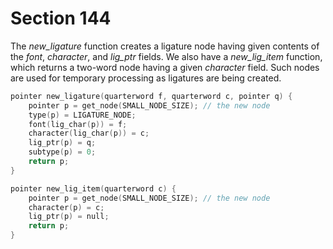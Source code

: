 # Section 144

The *new_ligature* function creates a ligature node having given contents of the *font*, *character*, and *lig_ptr* fields.
We also have a *new_lig_item* function, which returns a two-word node having a given *character* field.
Such nodes are used for temporary processing as ligatures are being created.

```c datastructures/nodes.c
pointer new_ligature(quarterword f, quarterword c, pointer q) {
    pointer p = get_node(SMALL_NODE_SIZE); // the new node
    type(p) = LIGATURE_NODE;
    font(lig_char(p)) = f;
    character(lig_char(p)) = c;
    lig_ptr(p) = q;
    subtype(p) = 0;
    return p;
}

pointer new_lig_item(quarterword c) {
    pointer p = get_node(SMALL_NODE_SIZE); // the new node
    character(p) = c;
    lig_ptr(p) = null;
    return p;
}
```
